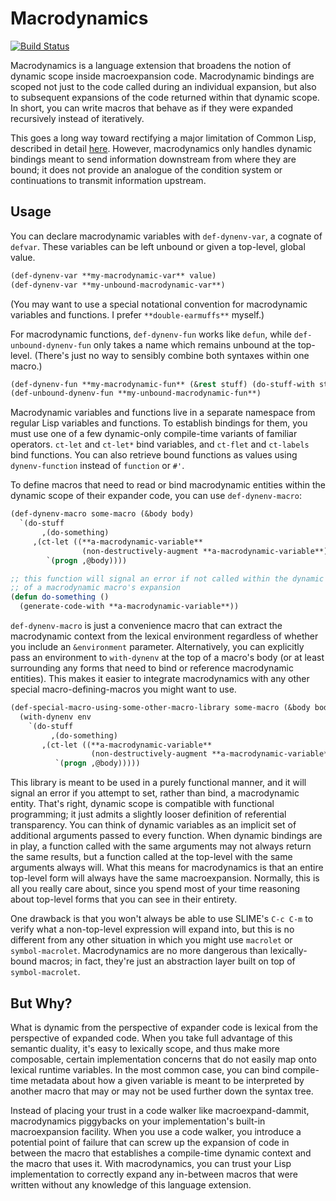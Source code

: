 # Macrodynamics

[![Build Status](https://travis-ci.org/DalekBaldwin/macrodynamics.svg?branch=master)](https://travis-ci.org/DalekBaldwin/macrodynamics)

Macrodynamics is a language extension that broadens the notion of dynamic scope inside macroexpansion code. Macrodynamic bindings are scoped not just to the code called during an individual expansion, but also to subsequent expansions of the code returned within that dynamic scope. In short, you can write macros that behave as if they were expanded recursively instead of iteratively.

This goes a long way toward rectifying a major limitation of Common Lisp, described in detail [here](http://qiita.com/guicho271828/items/07ba4ff11bff494dc03f). However, macrodynamics only handles dynamic bindings meant to send information downstream from where they are bound; it does not provide an analogue of the condition system or continuations to transmit information upstream.

## Usage

You can declare macrodynamic variables with `def-dynenv-var`, a cognate of `defvar`. These variables can be left unbound or given a top-level, global value.

```lisp
(def-dynenv-var **my-macrodynamic-var** value)
(def-dynenv-var **my-unbound-macrodynamic-var**)
```

(You may want to use a special notational convention for macrodynamic variables and functions. I prefer `**double-earmuffs**` myself.)

For macrodynamic functions, `def-dynenv-fun` works like `defun`, while `def-unbound-dynenv-fun` only takes a name which remains unbound at the top-level. (There's just no way to sensibly combine both syntaxes within one macro.)

```lisp
(def-dynenv-fun **my-macrodynamic-fun** (&rest stuff) (do-stuff-with stuff))
(def-unbound-dynenv-fun **my-unbound-macrodynamic-fun**)
```

Macrodynamic variables and functions live in a separate namespace from regular Lisp variables and functions. To establish bindings for them, you must use one of a few dynamic-only compile-time variants of familiar operators. `ct-let` and `ct-let*` bind variables, and `ct-flet` and `ct-labels` bind functions. You can also retrieve bound functions as values using `dynenv-function` instead of `function` or `#'`.

To define macros that need to read or bind macrodynamic entities within the dynamic scope of their expander code, you can use `def-dynenv-macro`:

```lisp
(def-dynenv-macro some-macro (&body body)
  `(do-stuff
       ,(do-something)
     ,(ct-let ((**a-macrodynamic-variable**
                (non-destructively-augment **a-macrodynamic-variable**)))
        `(progn ,@body))))

;; this function will signal an error if not called within the dynamic scope
;; of a macrodynamic macro's expansion
(defun do-something ()
  (generate-code-with **a-macrodynamic-variable**))
```

`def-dynenv-macro` is just a convenience macro that can extract the macrodynamic context from the lexical environment regardless of whether you include an `&environment` parameter. Alternatively, you can explicitly pass an environment to `with-dynenv` at the top of a macro's body (or at least surrounding any forms that need to bind or reference macrodynamic entities). This makes it easier to integrate macrodynamics with any other special macro-defining-macros you might want to use.

```lisp
(def-special-macro-using-some-other-macro-library some-macro (&body body &environment env)
  (with-dynenv env
    `(do-stuff
         ,(do-something)
       ,(ct-let ((**a-macrodynamic-variable**
                  (non-destructively-augment **a-macrodynamic-variable**)))
          `(progn ,@body)))))
```

This library is meant to be used in a purely functional manner, and it will signal an error if you attempt to set, rather than bind, a macrodynamic entity. That's right, dynamic scope is compatible with functional programming; it just admits a slightly looser definition of referential transparency. You can think of dynamic variables as an implicit set of additional arguments passed to every function. When dynamic bindings are in play, a function called with the same arguments may not always return the same results, but a function called at the top-level with the same arguments always will. What this means for macrodynamics is that an entire top-level form will always have the same macroexpansion. Normally, this is all you really care about, since you spend most of your time reasoning about top-level forms that you can see in their entirety.

One drawback is that you won't always be able to use SLIME's `C-c C-m` to verify what a non-top-level expression will expand into, but this is no different from any other situation in which you might use `macrolet` or `symbol-macrolet`. Macrodynamics are no more dangerous than lexically-bound macros; in fact, they're just an abstraction layer built on top of `symbol-macrolet`.

## But Why?

What is dynamic from the perspective of expander code is lexical from the perspective of expanded code. When you take full advantage of this semantic duality, it's easy to lexically scope, and thus make more composable, certain implementation concerns that do not easily map onto lexical runtime variables. In the most common case, you can bind compile-time metadata about how a given variable is meant to be interpreted by another macro that may or may not be used further down the syntax tree.

Instead of placing your trust in a code walker like macroexpand-dammit, macrodynamics piggybacks on your implementation's built-in macroexpansion facility. When you use a code walker, you introduce a potential point of failure that can screw up the expansion of code in between the macro that establishes a compile-time dynamic context and the macro that uses it. With macrodynamics, you can trust your Lisp implementation to correctly expand any in-between macros that were written without any knowledge of this language extension.
